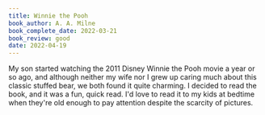 ```yaml
---
title: Winnie the Pooh
book_author: A. A. Milne
book_complete_date: 2022-03-21
book_review: good
date: 2022-04-19
---
```


My son started watching the 2011 Disney Winnie the Pooh movie a year or so ago, and although neither my wife nor I grew up caring much about this classic stuffed bear, we both found it quite charming. I decided to read the book, and it was a fun, quick read. I'd love to read it to my kids at bedtime when they're old enough to pay attention despite the scarcity of pictures.

<!--more-->
